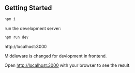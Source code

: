 ## Getting Started
```bash
npm i

```

run the development server:

```bash
npm run dev

```
http://localhost:3000

Middleware is changed for devlopment in frontend.

Open [http://localhost:3000](http://localhost:3000) with your browser to see the result.
